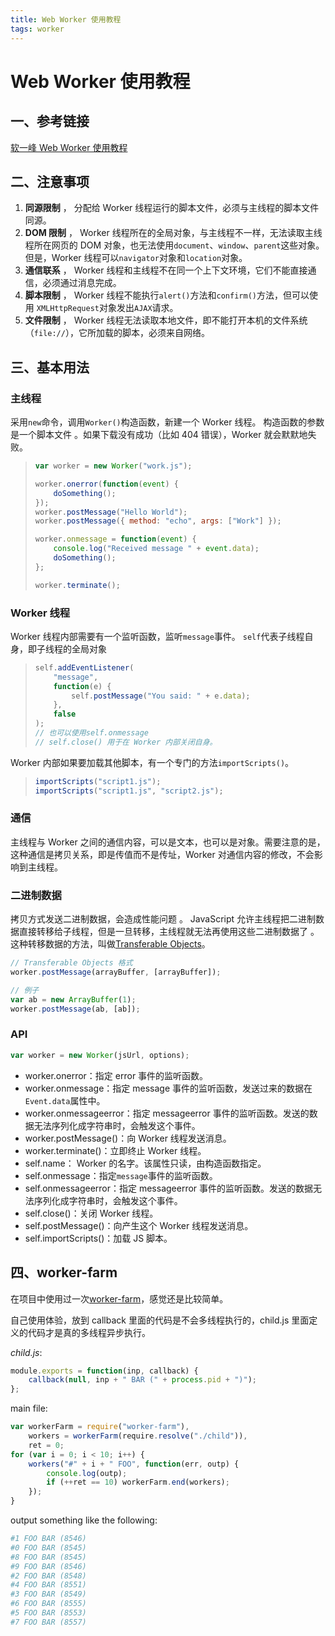 ```yaml
---
title: Web Worker 使用教程
tags: worker
---
```


# Web Worker 使用教程

## 一、参考链接

[软一峰 Web Worker 使用教程](http://www.ruanyifeng.com/blog/2018/07/web-worker.html)

## 二、注意事项

1.  **同源限制** ， 分配给 Worker 线程运行的脚本文件，必须与主线程的脚本文件同源。
2.  **DOM 限制** ， Worker 线程所在的全局对象，与主线程不一样，无法读取主线程所在网页的 DOM 对象，也无法使用`document`、`window`、`parent`这些对象。但是，Worker 线程可以`navigator`对象和`location`对象。
3.  **通信联系** ， Worker 线程和主线程不在同一个上下文环境，它们不能直接通信，必须通过消息完成。
4.  **脚本限制** ， Worker 线程不能执行`alert()`方法和`confirm()`方法，但可以使用 `XMLHttpRequest`对象发出`AJAX`请求。
5.  **文件限制** ， Worker 线程无法读取本地文件，即不能打开本机的文件系统（`file://`），它所加载的脚本，必须来自网络。

## 三、基本用法

### 主线程

采用`new`命令，调用`Worker()`构造函数，新建一个 Worker 线程。 构造函数的参数是一个脚本文件 。如果下载没有成功（比如 404 错误），Worker 就会默默地失败。

> ```javascript
> var worker = new Worker("work.js");
>
> worker.onerror(function(event) {
>     doSomething();
> });
> worker.postMessage("Hello World");
> worker.postMessage({ method: "echo", args: ["Work"] });
>
> worker.onmessage = function(event) {
>     console.log("Received message " + event.data);
>     doSomething();
> };
>
> worker.terminate();
> ```

### Worker 线程

Worker 线程内部需要有一个监听函数，监听`message`事件。 `self`代表子线程自身，即子线程的全局对象

> ```javascript
> self.addEventListener(
>     "message",
>     function(e) {
>         self.postMessage("You said: " + e.data);
>     },
>     false
> );
> // 也可以使用self.onmessage
> // self.close() 用于在 Worker 内部关闭自身。
> ```

Worker 内部如果要加载其他脚本，有一个专门的方法`importScripts()`。

> ```javascript
> importScripts("script1.js");
> importScripts("script1.js", "script2.js");
> ```

### 通信

主线程与 Worker 之间的通信内容，可以是文本，也可以是对象。需要注意的是，这种通信是拷贝关系，即是传值而不是传址，Worker 对通信内容的修改，不会影响到主线程。

### 二进制数据

拷贝方式发送二进制数据，会造成性能问题 。 JavaScript 允许主线程把二进制数据直接转移给子线程，但是一旦转移，主线程就无法再使用这些二进制数据了 。这种转移数据的方法，叫做[Transferable Objects](http://www.w3.org/html/wg/drafts/html/master/infrastructure.html#transferable-objects)。

```javascript
// Transferable Objects 格式
worker.postMessage(arrayBuffer, [arrayBuffer]);

// 例子
var ab = new ArrayBuffer(1);
worker.postMessage(ab, [ab]);
```

### API

```javascript
var worker = new Worker(jsUrl, options);
```

-   worker.onerror：指定 error 事件的监听函数。
-   worker.onmessage：指定 message 事件的监听函数，发送过来的数据在`Event.data`属性中。
-   worker.onmessageerror：指定 messageerror 事件的监听函数。发送的数据无法序列化成字符串时，会触发这个事件。
-   worker.postMessage()：向 Worker 线程发送消息。
-   worker.terminate()：立即终止 Worker 线程。
-   self.name： Worker 的名字。该属性只读，由构造函数指定。
-   self.onmessage：指定`message`事件的监听函数。
-   self.onmessageerror：指定 messageerror 事件的监听函数。发送的数据无法序列化成字符串时，会触发这个事件。
-   self.close()：关闭 Worker 线程。
-   self.postMessage()：向产生这个 Worker 线程发送消息。
-   self.importScripts()：加载 JS 脚本。

## 四、worker-farm

在项目中使用过一次[worker-farm](https://www.npmjs.com/package/worker-farm)，感觉还是比较简单。

自己使用体验，放到 callback 里面的代码是不会多线程执行的，child.js 里面定义的代码才是真的多线程异步执行。

_child.js_:

```javascript
module.exports = function(inp, callback) {
    callback(null, inp + " BAR (" + process.pid + ")");
};
```

main file:

```javascript
var workerFarm = require("worker-farm"),
    workers = workerFarm(require.resolve("./child")),
    ret = 0;
for (var i = 0; i < 10; i++) {
    workers("#" + i + " FOO", function(err, outp) {
        console.log(outp);
        if (++ret == 10) workerFarm.end(workers);
    });
}
```

output something like the following:

```bash
#1 FOO BAR (8546)
#0 FOO BAR (8545)
#8 FOO BAR (8545)
#9 FOO BAR (8546)
#2 FOO BAR (8548)
#4 FOO BAR (8551)
#3 FOO BAR (8549)
#6 FOO BAR (8555)
#5 FOO BAR (8553)
#7 FOO BAR (8557)
```
